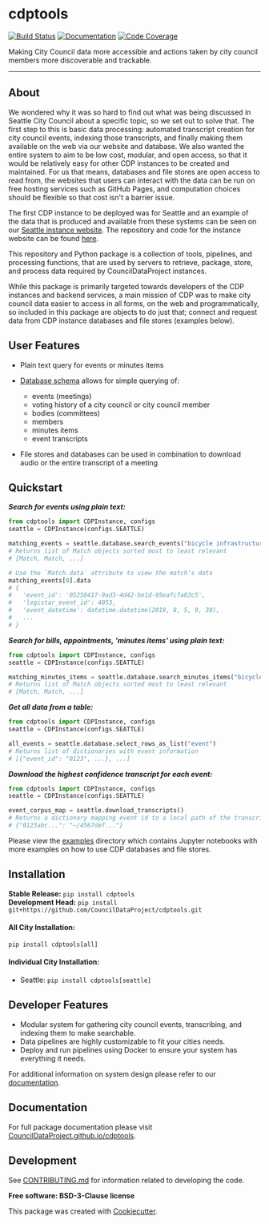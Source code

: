 # cdptools

[![Build Status](https://github.com/CouncilDataProject/cdptools/workflows/Build%20Master/badge.svg)](https://github.com/CouncilDataProject/cdptools/actions)
[![Documentation](https://github.com/CouncilDataProject/cdptools/workflows/Documentation/badge.svg)](https://CouncilDataProject.github.io/cdptools)
[![Code Coverage](https://codecov.io/gh/CouncilDataProject/cdptools/branch/master/graph/badge.svg)](https://codecov.io/gh/CouncilDataProject/cdptools)

Making City Council data more accessible and actions taken by city council members more discoverable and trackable.

---

## About
We wondered why it was so hard to find out what was being discussed in Seattle City Council about a specific topic, so
we set out to solve that. The first step to this is basic data processing: automated transcript creation for city
council events, indexing those transcripts, and finally making them available on the web via our website and database.
We also wanted the entire system to aim to be low cost, modular, and open access, so that it would be relatively easy
for other CDP instances to be created and maintained. For us that means, databases and file stores are open access to
read from, the websites that users can interact with the data can be run on free hosting services such as GitHub Pages,
and computation choices should be flexible so that cost isn't a barrier issue.

The first CDP instance to be deployed was for Seattle and an example of the data that is produced and available from
these systems can be seen on our [Seattle instance website](https://councildataproject.github.io/seattle/). The
repository and code for the instance website can be found [here](https://github.com/CouncilDataProject/seattle).

This repository and Python package is a collection of tools, pipelines, and processing functions, that are used by
servers to retrieve, package, store, and process data required by CouncilDataProject instances.

While this package is primarily targeted towards developers of the CDP instances and backend services, a main mission
of CDP was to make city council data easier to access in all forms, on the web and programmatically, so included in
this package are objects to do just that; connect and request data from CDP instance databases and file stores
(examples below).

## User Features
* Plain text query for events or minutes items

* [Database schema](https://councildataproject.github.io/cdptools/_images/database_diagram.png) allows for simple querying of:
    * events (meetings)
    * voting history of a city council or city council member
    * bodies (committees)
    * members
    * minutes items
    * event transcripts

* File stores and databases can be used in combination to download audio or the entire transcript of a meeting

## Quickstart
***Search for events using plain text:***
```python
from cdptools import CDPInstance, configs
seattle = CDPInstance(configs.SEATTLE)

matching_events = seattle.database.search_events("bicycle infrastructure, pedestrian mobility")
# Returns list of Match objects sorted most to least relevant
# [Match, Match, ...]

# Use the `Match.data` attribute to view the match's data
matching_events[0].data
# {
#   'event_id': '05258417-9ad3-4d42-be1d-95eafcfa03c5',
#   'legistar_event_id': 4053,
#   'event_datetime': datetime.datetime(2019, 8, 5, 9, 30),
#   ...
# }
```

***Search for bills, appointments, 'minutes items' using plain text:***
```python
from cdptools import CDPInstance, configs
seattle = CDPInstance(configs.SEATTLE)

matching_minutes_items = seattle.database.search_minutes_items("bicycle infrastructure")
# Returns list of Match objects sorted most to least relevant
# [Match, Match, ...]
```

***Get all data from a table:***
```python
from cdptools import CDPInstance, configs
seattle = CDPInstance(configs.SEATTLE)

all_events = seattle.database.select_rows_as_list("event")
# Returns list of dictionaries with event information
# [{"event_id": "0123", ...}, ...]
```

***Download the highest confidence transcript for each event:***
```python
from cdptools import CDPInstance, configs
seattle = CDPInstance(configs.SEATTLE)

event_corpus_map = seattle.download_transcripts()
# Returns a dictionary mapping event id to a local path of the transcript
# {"0123abc...": "~/4567def..."}
```

Please view the [examples](/examples) directory which contains Jupyter notebooks with more examples on how to use CDP
databases and file stores.

## Installation
**Stable Release:** `pip install cdptools`<br>
**Development Head:** `pip install git+https://github.com/CouncilDataProject/cdptools.git`

#### All City Installation:
`pip install cdptools[all]`

#### Individual City Installation:
* Seattle: `pip install cdptools[seattle]`

## Developer Features
* Modular system for gathering city council events, transcribing, and indexing them to make searchable.
* Data pipelines are highly customizable to fit your cities needs.
* Deploy and run pipelines using Docker to ensure your system has everything it needs.

For additional information on system design please refer to our
[documentation](https://CouncilDataProject.github.io/cdptools).

## Documentation
For full package documentation please visit [CouncilDataProject.github.io/cdptools](https://CouncilDataProject.github.io/cdptools).

## Development
See [CONTRIBUTING.md](CONTRIBUTING.md) for information related to developing the code.

**Free software: BSD-3-Clause license**

This package was created with [Cookiecutter](https://github.com/audreyr/cookiecutter).
